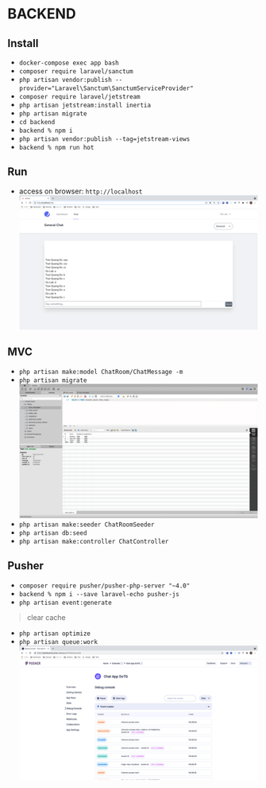 # BACKEND

## Install

- `docker-compose exec app bash`
- `composer require laravel/sanctum`
- `php artisan vendor:publish --provider="Laravel\Sanctum\SanctumServiceProvider"`
- `composer require laravel/jetstream`
- `php artisan jetstream:install inertia`
- `php artisan migrate`
- `cd backend`
- `backend % npm i`
- `php artisan vendor:publish --tag=jetstream-views`
- `backend % npm run hot`

## Run

- access on browser: `http://localhost`
![demo](screenshot/demo.png)

## MVC

- `php artisan make:model ChatRoom/ChatMessage -m`
- `php artisan migrate`
![demo](screenshot\db.png)
- `php artisan make:seeder ChatRoomSeeder`
- `php artisan db:seed`
- `php artisan make:controller ChatController`

## Pusher

- `composer require pusher/pusher-php-server "~4.0"`
- `backend % npm i --save laravel-echo pusher-js`
- `php artisan event:generate`
>clear cache
- `php artisan optimize`
- `php artisan queue:work`
![demo](screenshot\pusher.png)
